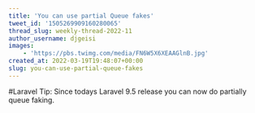 ```yaml
---
title: 'You can use partial Queue fakes'
tweet_id: '1505269909160280065'
thread_slug: weekly-thread-2022-11
author_username: djgeisi
images:
    - 'https://pbs.twimg.com/media/FN6W5X6XEAAGlnB.jpg'
created_at: 2022-03-19T19:48:07+00:00
slug: you-can-use-partial-queue-fakes
---
```

#Laravel Tip:
Since todays Laravel 9.5 release you can now do partially queue faking.